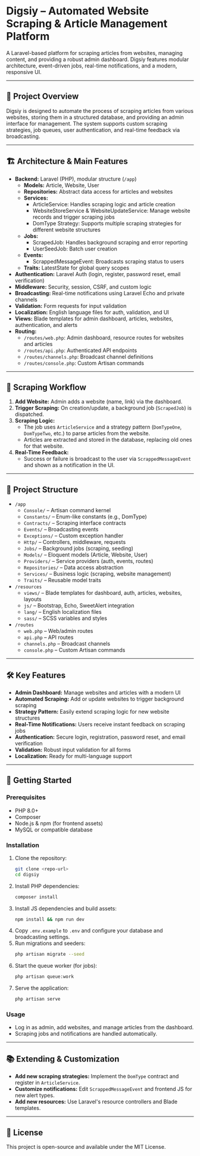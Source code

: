 # Digsiy – Automated Website Scraping & Article Management Platform

A Laravel-based platform for scraping articles from websites, managing content, and providing a robust admin dashboard. Digsiy features modular architecture, event-driven jobs, real-time notifications, and a modern, responsive UI.

---

## 🚀 Project Overview

Digsiy is designed to automate the process of scraping articles from various websites, storing them in a structured database, and providing an admin interface for management. The system supports custom scraping strategies, job queues, user authentication, and real-time feedback via broadcasting.

---

## 🏗️ Architecture & Main Features

- **Backend:** Laravel (PHP), modular structure (`/app`)
  - **Models:** Article, Website, User
  - **Repositories:** Abstract data access for articles and websites
  - **Services:**
    - ArticleService: Handles scraping logic and article creation
    - WebsiteStoreService & WebsiteUpdateService: Manage website records and trigger scraping jobs
    - DomType Strategy: Supports multiple scraping strategies for different website structures
  - **Jobs:**
    - ScrapedJob: Handles background scraping and error reporting
    - UserSeedJob: Batch user creation
  - **Events:**
    - ScrappedMessageEvent: Broadcasts scraping status to users
  - **Traits:** LatestState for global query scopes
- **Authentication:** Laravel Auth (login, register, password reset, email verification)
- **Middleware:** Security, session, CSRF, and custom logic
- **Broadcasting:** Real-time notifications using Laravel Echo and private channels
- **Validation:** Form requests for input validation
- **Localization:** English language files for auth, validation, and UI
- **Views:** Blade templates for admin dashboard, articles, websites, authentication, and alerts
- **Routing:**
  - `/routes/web.php`: Admin dashboard, resource routes for websites and articles
  - `/routes/api.php`: Authenticated API endpoints
  - `/routes/channels.php`: Broadcast channel definitions
  - `/routes/console.php`: Custom Artisan commands

---

## 🧩 Scraping Workflow

1. **Add Website:** Admin adds a website (name, link) via the dashboard.
2. **Trigger Scraping:** On creation/update, a background job (`ScrapedJob`) is dispatched.
3. **Scraping Logic:**
   - The job uses `ArticleService` and a strategy pattern (`DomTypeOne`, `DomTypeTwo`, etc.) to parse articles from the website.
   - Articles are extracted and stored in the database, replacing old ones for that website.
4. **Real-Time Feedback:**
   - Success or failure is broadcast to the user via `ScrappedMessageEvent` and shown as a notification in the UI.

---

## 📁 Project Structure

- `/app`
  - `Console/` – Artisan command kernel
  - `Constants/` – Enum-like constants (e.g., DomType)
  - `Contracts/` – Scraping interface contracts
  - `Events/` – Broadcasting events
  - `Exceptions/` – Custom exception handler
  - `Http/` – Controllers, middleware, requests
  - `Jobs/` – Background jobs (scraping, seeding)
  - `Models/` – Eloquent models (Article, Website, User)
  - `Providers/` – Service providers (auth, events, routes)
  - `Repositories/` – Data access abstraction
  - `Services/` – Business logic (scraping, website management)
  - `Traits/` – Reusable model traits
- `/resources`
  - `views/` – Blade templates for dashboard, auth, articles, websites, layouts
  - `js/` – Bootstrap, Echo, SweetAlert integration
  - `lang/` – English localization files
  - `sass/` – SCSS variables and styles
- `/routes`
  - `web.php` – Web/admin routes
  - `api.php` – API routes
  - `channels.php` – Broadcast channels
  - `console.php` – Custom Artisan commands

---

## 🛠️ Key Features

- **Admin Dashboard:** Manage websites and articles with a modern UI
- **Automated Scraping:** Add or update websites to trigger background scraping
- **Strategy Pattern:** Easily extend scraping logic for new website structures
- **Real-Time Notifications:** Users receive instant feedback on scraping jobs
- **Authentication:** Secure login, registration, password reset, and email verification
- **Validation:** Robust input validation for all forms
- **Localization:** Ready for multi-language support

---

## 🚦 Getting Started

### Prerequisites
- PHP 8.0+
- Composer
- Node.js & npm (for frontend assets)
- MySQL or compatible database

### Installation
1. Clone the repository:
   ```bash
   git clone <repo-url>
   cd digsiy
   ```
2. Install PHP dependencies:
   ```bash
   composer install
   ```
3. Install JS dependencies and build assets:
   ```bash
   npm install && npm run dev
   ```
4. Copy `.env.example` to `.env` and configure your database and broadcasting settings.
5. Run migrations and seeders:
   ```bash
   php artisan migrate --seed
   ```
6. Start the queue worker (for jobs):
   ```bash
   php artisan queue:work
   ```
7. Serve the application:
   ```bash
   php artisan serve
   ```

### Usage
- Log in as admin, add websites, and manage articles from the dashboard.
- Scraping jobs and notifications are handled automatically.

---

## 📚 Extending & Customization
- **Add new scraping strategies:** Implement the `DomType` contract and register in `ArticleService`.
- **Customize notifications:** Edit `ScrappedMessageEvent` and frontend JS for new alert types.
- **Add new resources:** Use Laravel's resource controllers and Blade templates.

---

## 📝 License
This project is open-source and available under the MIT License.
